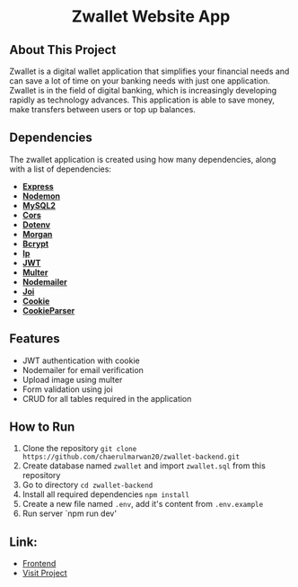 <h1  align="center">Zwallet Website App</h1>

## About This Project

Zwallet is a digital wallet application that simplifies your financial needs and can save a lot of time on your banking needs with just one application. Zwallet is in the field of digital banking, which is increasingly developing rapidly as technology advances. This application is able to save money, make transfers between users or top up balances.

## Dependencies

The zwallet application is created using how many dependencies, along with a list of dependencies:

- **[Express](https://expressjs.com/)**
- **[Nodemon](https://www.npmjs.com/package/nodemon)**
- **[MySQL2](https://www.npmjs.com/package/mysql2)**
- **[Cors](https://www.npmjs.com/package/cors)**
- **[Dotenv](https://www.npmjs.com/package/dotenv)**
- **[Morgan](https://www.npmjs.com/package/morgan)**
- **[Bcrypt](https://www.npmjs.com/package/bcrypt)**
- **[Ip](https://www.npmjs.com/package/ip)**
- **[JWT](https://www.npmjs.com/package/jsonwebtoken)**
- **[Multer](https://www.npmjs.com/package/multer)**
- **[Nodemailer](https://www.npmjs.com/package/nodemailer)**
- **[Joi](https://www.npmjs.com/package/joi)**
- **[Cookie](https://www.npmjs.com/package/cookie)**
- **[CookieParser](https://www.npmjs.com/package/cookie-parser)**

## Features
- JWT authentication with cookie
- Nodemailer for email verification
- Upload image using multer
- Form validation using joi
- CRUD for all tables required in the application

## How to Run

1. Clone the repository `git clone https://github.com/chaerulmarwan20/zwallet-backend.git`
2. Create database named `zwallet` and import `zwallet.sql` from this repository
3. Go to directory `cd zwallet-backend`
4. Install all required dependencies `npm install`
5. Create a new file named `.env`, add it's content from `.env.example`
6. Run server `npm run dev'

## Link:

- [Frontend](https://github.com/chaerulmarwan20/zwallet-frontend)
- [Visit Project](https://zwallet-banking.vercel.app/)
